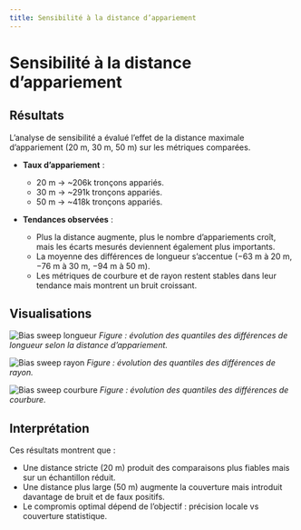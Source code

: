 ```yaml
---
title: Sensibilité à la distance d’appariement
---
```


# Sensibilité à la distance d’appariement


## Résultats

L’analyse de sensibilité a évalué l’effet de la distance maximale d’appariement (20 m, 30 m, 50 m) sur les métriques comparées.

- **Taux d’appariement** :
  - 20 m → ~206k tronçons appariés.
  - 30 m → ~291k tronçons appariés.
  - 50 m → ~418k tronçons appariés.

- **Tendances observées** :
  - Plus la distance augmente, plus le nombre d’appariements croît, mais les écarts mesurés deviennent également plus importants.
  - La moyenne des différences de longueur s’accentue (−63 m à 20 m, −76 m à 30 m, −94 m à 50 m).
  - Les métriques de courbure et de rayon restent stables dans leur tendance mais montrent un bruit croissant.

## Visualisations

![Bias sweep longueur](assets/reports/bias_sweep/quantiles_diff_length_m.png)
*Figure : évolution des quantiles des différences de longueur selon la distance d’appariement.*

![Bias sweep rayon](assets/reports/bias_sweep/quantiles_diff_radius_min_m.png)
*Figure : évolution des quantiles des différences de rayon.*

![Bias sweep courbure](assets/reports/bias_sweep/quantiles_diff_curv_mean_1perm.png)
*Figure : évolution des quantiles des différences de courbure.*

## Interprétation

Ces résultats montrent que :
- Une distance stricte (20 m) produit des comparaisons plus fiables mais sur un échantillon réduit.
- Une distance plus large (50 m) augmente la couverture mais introduit davantage de bruit et de faux positifs.
- Le compromis optimal dépend de l’objectif : précision locale vs couverture statistique.
